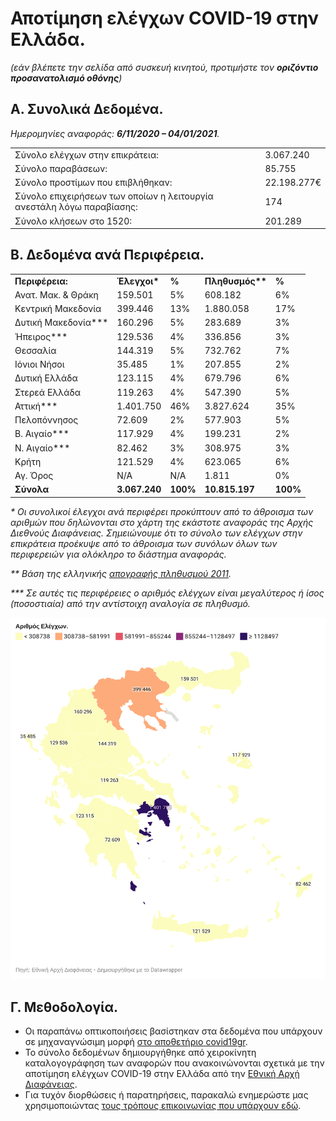 # Αποτίμηση ελέγχων COVID-19 στην Ελλάδα.

_(εάν βλέπετε την σελίδα από συσκευή κινητού, προτιμήστε τον **οριζόντιο προσανατολισμό οθόνης**)_

## Α. Συνολικά Δεδομένα.

_Ημερομηνίες αναφοράς: **6/11/2020 – 04/01/2021**._

<table>
  <tbody>
  <tr>
    <td>Σύνολο ελέγχων στην επικράτεια:</td>
    <td>3.067.240</td>
  </tr>
  <tr>
    <td>Σύνολο παραβάσεων:</td>
    <td>85.755</td>
  </tr>
  <tr>
    <td>Σύνολο προστίμων που επιβλήθηκαν:</td>
    <td>22.198.277€</td>
  </tr>
  <tr>
    <td>Σύνολο επιχειρήσεων των  οποίων η λειτουργία ανεστάλη λόγω παραβίασης:</td>
    <td>174</td>
  </tr>
  <tr>
    <td>Σύνολο κλήσεων στο 1520:</td>
    <td>201.289</td>
  </tr>
  </tbody>
</table>

## Β. Δεδομένα ανά Περιφέρεια.

<table class="has-subtle-light-gray-background-color has-background">
  <tbody>
  <tr>
    <td><b>Περιφέρεια:</b></td>
    <td><b>Έλεγχοι*</b></td>
    <td><b>%</b></td>
    <td><b>Πληθυσμός**</b></td>
    <td><b>%</b></td>
  </tr>
  <tr>
    <td>Ανατ. Μακ. & Θράκη</td>
    <td>159.501</td>
    <td>5%</td>
    <td>608.182</td>
    <td>6%</td>
  </tr>
  <tr>
    <td>Κεντρική Μακεδονία</td>
    <td>399.446</td>
    <td>13%</td>
    <td>1.880.058</td>
    <td>17%</td>
  </tr>
  <tr>
    <td>Δυτική Μακεδονία***</td>
    <td>160.296</td>
    <td>5%</td>
    <td>283.689</td>
    <td>3%</td>
  </tr>
  <tr>
    <td>Ήπειρος***</td>
    <td>129.536</td>
    <td>4%</td>
    <td>336.856</td>
    <td>3%</td>
  </tr>
  <tr><td>Θεσσαλία</td>
    <td>144.319</td>
    <td>5%</td>
    <td>732.762</td>
    <td>7%</td>
  </tr>
  <tr>
    <td>Ιόνιοι Νήσοι</td>
    <td>35.485</td>
    <td>1%</td>
    <td>207.855</td>
    <td>2%</td>
  </tr>
  <tr>
    <td>Δυτική Ελλάδα</td>
    <td>123.115</td>
    <td>4%</td>
    <td>679.796</td>
    <td>6%</td>
  </tr>
  <tr>
    <td>Στερεά Ελλάδα</td>
    <td>119.263</td>
    <td>4%</td>
    <td>547.390</td>
    <td>5%</td>
  </tr>
  <tr>
    <td>Αττική***</td>
    <td>1.401.750</td>
    <td>46%</td>
    <td>3.827.624</td>
    <td>35%</td>
  </tr>
  <tr>
    <td>Πελοπόννησος</td>
    <td>72.609</td>
    <td>2%</td>
    <td>577.903</td>
    <td>5%</td>
  </tr>
  <tr>
    <td>Β. Αιγαίο***</td>
    <td>117.929</td>
    <td>4%</td>
    <td>199.231</td>
    <td>2%</td>
  </tr>
  <tr>
    <td>Ν. Αιγαίο***</td>
    <td>82.462</td>
    <td>3%</td>
    <td>308.975</td>
    <td>3%</td>
  </tr>
  <tr>
    <td>Κρήτη</td>
    <td>121.529</td>
    <td>4%</td>
    <td>623.065</td>
    <td>6%</td>
  </tr>
  <tr>
    <td>Αγ. Όρος</td>
    <td>Ν/Α</td>
    <td>Ν/Α</td>
    <td>1.811</td>
    <td>0%</td>
  </tr>
  <tr>
    <td><b>Σύνολα</b></td>
    <td><b>3.067.240</b></td>
    <td><b>100%</b></td>
    <td><b>10.815.197</b></td>
    <td><b>100%</b></td>
  </tr>
  </tbody>
</table>

_* Οι συνολικοί έλεγχοι ανά περιφέρει προκύπτουν από το άθροισμα των αριθμών που δηλώνονται στο χάρτη της εκάστοτε αναφοράς της Αρχής Διεθνούς Διαφάνειας. Σημειώνουμε ότι το σύνολο των ελέγχων στην επικράτεια προέκυψε από το άθροισμα των συνόλων όλων των περιφερειών για ολόκληρο το διάστημα αναφοράς._

_** Βάση της ελληνικής [απογραφής πληθυσμού 2011](https://el.wikipedia.org/wiki/%CE%95%CE%BB%CE%BB%CE%B7%CE%BD%CE%B9%CE%BA%CE%AE_%CE%B1%CF%80%CE%BF%CE%B3%CF%81%CE%B1%CF%86%CE%AE_2011#%CE%91%CF%80%CE%BF%CE%B3%CF%81%CE%B1%CF%86%CE%AE_%CE%9A%CF%84%CE%B7%CF%81%CE%AF%CF%89%CE%BD_(%CE%A6%CE%B5%CE%B2%CF%81%CE%BF%CF%85%CE%AC%CF%81%CE%B9%CE%BF%CF%82_2011))._

_*** Σε αυτές τις περιφέρειες ο αριθμός ελέγχων είναι μεγαλύτερος ή ίσος (ποσοστιαία) από την αντίστοιχη αναλογία σε πληθυσμό._

![](map.png)

## Γ. Μεθοδολογία.

- Οι παραπάνω οπτικοποιήσεις βασίστηκαν στα δεδομένα που υπάρχουν σε μηχαναγνώσιμη μορφή [στο αποθετήριο covid19gr](https://github.com/akritiko/covid19gr/blob/master/data/csv/covid_checks.csv). 
- Το σύνολο δεδομένων δημιουργήθηκε από χειροκίνητη καταλογογράφηση των αναφορών που ανακοινώνονται σχετικά με την αποτίμηση ελέγχων COVID-19 στην Ελλάδα από την [Εθνική Αρχή Διαφάνειας](https://aead.gr/press/covid19).
- Για τυχόν διορθώσεις ή παρατηρήσεις, παρακαλώ ενημερώστε μας χρησιμοποιώντας [τους τρόπους επικοινωνίας που υπάρχουν εδώ](https://apostolos.kritikos.me/contact/).
